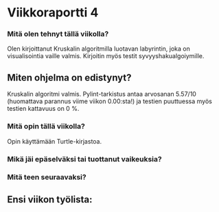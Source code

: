 # Viikkoraportti 4

### Mitä olen tehnyt tällä viikolla?

Olen kirjoittanut Kruskalin algoritmilla luotavan labyrintin, joka on visualisointia vaille valmis. Kirjoitin myös testit syvyyshakualgoiymille.


## Miten ohjelma on edistynyt?

Kruskalin algoritmi valmis.
Pylint-tarkistus antaa arvosanan 5.57/10 (huomattava parannus viime viikon 0.00:sta!) ja testien puuttuessa myös testien kattavuus on 0 %.


### Mitä opin tällä viikolla?

Opin käyttämään Turtle-kirjastoa.


### Mikä jäi epäselväksi tai tuottanut vaikeuksia? 



### Mitä teen seuraavaksi?

Ensi viikon työlista:
-
